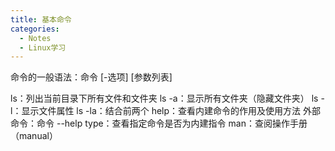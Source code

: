 ```yaml
---
title: 基本命令
categories:
  - Notes
  - Linux学习
---
```

命令的一般语法：命令 [-选项] [参数列表]

ls：列出当前目录下所有文件和文件夹
	ls -a：显示所有文件夹（隐藏文件夹）
	ls -l：显示文件属性
	ls -la：结合前两个
help：查看内建命令的作用及使用方法
			外部命令：命令 --help
type：查看指定命令是否为内建指令
man：查阅操作手册（manual）
